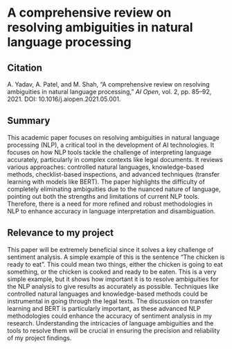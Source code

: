 # A comprehensive review on resolving ambiguities in natural language processing

## Citation

A. Yadav, A. Patel, and M. Shah, “A comprehensive review on resolving ambiguities in natural language processing,” _AI Open_, vol. 2, pp. 85–92, 2021. DOI: 10.1016/j.aiopen.2021.05.001.

## Summary

This academic paper focuses on resolving ambiguities in natural language processing (NLP), a critical tool in the development of AI technologies. It focuses on how NLP tools tackle the challenge of interpreting language accurately, particularly in complex contexts like legal documents. It reviews various approaches: controlled natural languages, knowledge-based methods, checklist-based inspections, and advanced techniques (transfer learning with models like BERT). The paper highlights the difficulty of completely eliminating ambiguities due to the nuanced nature of language, pointing out both the strengths and limitations of current NLP tools. Therefore, there is a need for more refined and robust methodologies in NLP to enhance accuracy in language interpretation and disambiguation.

## Relevance to my project

This paper will be extremely beneficial since it solves a key challenge of sentiment analysis. A simple example of this is the sentence “The chicken is ready to eat”. This could mean two things, either the chicken is going to eat something, or the chicken is cooked and ready to be eaten. This is a very simple example, but it shows how important it is to resolve ambiguities for the NLP analysis to give results as accurately as possible. Techniques like controlled natural languages and knowledge-based methods could be instrumental in going through the legal texts. The discussion on transfer learning and BERT is particularly important, as these advanced NLP methodologies could enhance the accuracy of sentiment analysis in my research. Understanding the intricacies of language ambiguities and the tools to resolve them will be crucial in ensuring the precision and reliability of my project findings.
